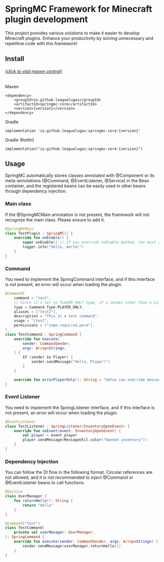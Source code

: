 # SpringMC Framework for Minecraft plugin development

This project provides various solutions to make it easier to develop Minecraft plugins.
Enhance your productivity by solving unnecessary and repetitive code with this framework!

## Install
###### <a href="https://central.sonatype.com/artifact/io.github.leaguelugas/springmc-core" target="_blank">(click to visit maven central)</a>


Maven
```
<dependency>
    <groupId>io.github.leaguelugas</groupId>
    <artifactId>springmc-core</artifactId>
    <version>{version}</version>
</dependency>
```
Gradle
```
implementation 'io.github.leaguelugas:springmc-core:{version}'
```
Gradle (Kotlin)
```
implementation("io.github.leaguelugas:springmc-core:{version}")
```

## Usage
SpringMC automatically stores classes annotated with @Component or its meta-annotations (@Command, @EventListener, @Service) in the Bean container, and the registered beans can be easily used in other beans through dependency injection. 

### Main class
If the @SpringMCMain annotation is not present, the framework will not recognize the main class. Please ensure to add it.
```kotlin
@SpringMCMain
class TestPlugin : SpringMC() {
    override fun onEnable() {
        super.onEnable() // If you override onEnable method, You must call super method  
        logger.info("Hello, world!")
    }
}
```
### Command
You need to implement the SpringCommand interface, and if this interface is not present, an error will occur when loading the plugin.
```kotlin
@Command(
    command = "test",
    // Since it's set to PLAYER_ONLY type, if a sender other than a player executes the command, the errorPlayerOnly() function's error message is sent.
    type = Command.Type.PLAYER_ONLY,
    aliases = ["test2"],
    description = "This is a test command",
    usage = "/test",
    permissions = ["some.required.perm"],
)
class TestCommand : SpringCommand {
    override fun execute(
        sender: CommandSender,
        args: Array<String>,
    ) {
        if (sender is Player) {
            sender.sendMessage("Hello, Player!")
        }
    }

    override fun errorPlayerOnly(): String = "&4You can override message what you want"
}
```
### Event Listener
You need to implement the SpringListener<T : Event> interface, and if this interface is not present, an error will occur when loading the plugin.
```kotlin
@EventListener
class TestListener : SpringListener<InventoryOpenEvent> {
    override fun onEvent(event: InventoryOpenEvent) {
        val player = event.player
        player.sendMessage(MessageUtil.color("Opened inventory"))
    }
}
```
### Dependency Injection
You can follow the DI flow in the following format. Circular references are not allowed, and it is not recommended to inject @Command or @EventListener beans to call functions.
```kotlin
@Service
class UserManager {
    fun returnHello(): String {
        return "Hello"
    }
}

@Command("test")
class TestCommand(
    private val userManager: UserManager,
): SpringCommand {
    override fun execute(sender: CommandSender, args: Array<String>) {
        sender.sendMessage(userManager.returnHello())
    }
}
```
